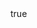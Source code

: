 ---
info:
  name: M60A1 AOS
  image: /img/vehicle/tank/usa/8_m60a1_aos.png
  class: "ОБТ: 40$ и менее"
  country: США
  cost: 40
  year: 1972

body:
  hp: 10
  armor_front: 9
  armor_side: 4
  armor_rear: 2
  armor_top: 2
  size: Большой
  stealth: Плохо
  optics: Плохо
  speed: 50
  speed_road: 110
  fuel: 1450
  autonomy: 500

main_gun:
  name: M68
  attr_kin: true
  attr_fg: true
  ammo: 38
  range_ground: 1925
  accuracy: 45
  stabilizer: 25
  ap_power: 13
  he_power: 3
  suppression: 121
  rate_of_fire: 10

mmg:
  name: M2 Browning
  ammo: 900
  range_ground: 1050
  range_helicopters: 875
  accuracy: 15
  stabilizer: 5
  he_power: 0.75
  suppression: 90
  rate_of_fire: 652
---